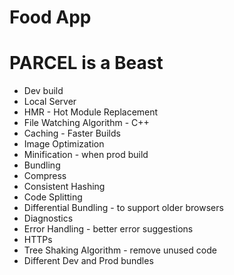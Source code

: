 # Food App

# PARCEL is a Beast

- Dev build
- Local Server
- HMR - Hot Module Replacement
- File Watching Algorithm - C++
- Caching - Faster Builds
- Image Optimization
- Minification - when prod build
- Bundling
- Compress
- Consistent Hashing
- Code Splitting
- Differential Bundling - to support older browsers
- Diagnostics
- Error Handling - better error suggestions
- HTTPs
- Tree Shaking Algorithm - remove unused code
- Different Dev and Prod bundles
